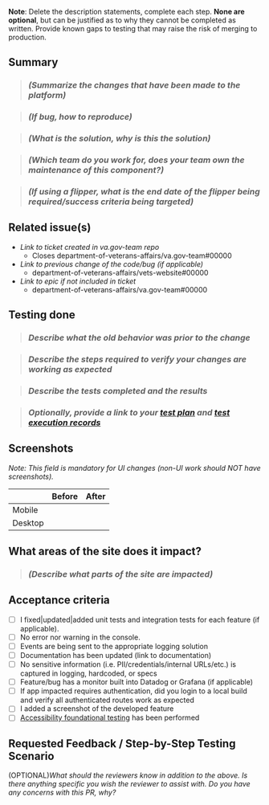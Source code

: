 **Note**: Delete the description statements, complete each step. **None are optional**, but can be justified as to why they cannot be completed as written. Provide known gaps to testing that may raise the risk of merging to production.

## Summary

> ### _(Summarize the changes that have been made to the platform)_

> ### _(If bug, how to reproduce)_

> ### _(What is the solution, why is this the solution)_

> ### _(Which team do you work for, does your team own the maintenance of this component?)_

> ### _(If using a flipper, what is the end date of the flipper being required/success criteria being targeted)_

## Related issue(s)

- _Link to ticket created in va.gov-team repo_
  - Closes department-of-veterans-affairs/va.gov-team#00000
- _Link to previous change of the code/bug (if applicable)_
  - department-of-veterans-affairs/vets-website#00000
- _Link to epic if not included in ticket_
  - department-of-veterans-affairs/va.gov-team#00000

## Testing done

> ### _Describe what the old behavior was prior to the change_

> ### _Describe the steps required to verify your changes are working as expected_

> ### _Describe the tests completed and the results_

> ### _Optionally, provide a link to your [test plan](https://depo-platform-documentation.scrollhelp.site/developer-docs/create-a-test-plan-in-testrail) and [test execution records](https://depo-platform-documentation.scrollhelp.site/developer-docs/execute-tests-in-testrail)_

## Screenshots

_Note: This field is mandatory for UI changes (non-UI work should NOT have screenshots)._

|         | Before | After |
| ------- | ------ | ----- |
| Mobile  |        |       |
| Desktop |        |       |

## What areas of the site does it impact?

> ### _(Describe what parts of the site are impacted)_

## Acceptance criteria

- [ ] I fixed|updated|added unit tests and integration tests for each feature (if applicable).
- [ ] No error nor warning in the console.
- [ ] Events are being sent to the appropriate logging solution
- [ ] Documentation has been updated (link to documentation)
- [ ] No sensitive information (i.e. PII/credentials/internal URLs/etc.) is captured in logging, hardcoded, or specs
- [ ] Feature/bug has a monitor built into Datadog or Grafana (if applicable)
- [ ] If app impacted requires authentication, did you login to a local build and verify all authenticated routes work as expected
- [ ] I added a screenshot of the developed feature
- [ ] [Accessibility foundational testing](https://depo-platform-documentation.scrollhelp.site/developer-docs/wcag-2-1-success-criteria-and-foundational-testing) has been performed

## Requested Feedback / Step-by-Step Testing Scenario

(OPTIONAL)_What should the reviewers know in addition to the above. Is there anything specific you wish the reviewer to assist with. Do you have any concerns with this PR, why?_
